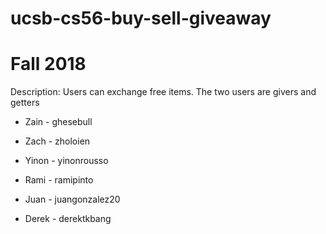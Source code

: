 # ucsb-cs56-buy-sell-giveaway

# Fall 2018
Description: Users can exchange free items. The two users are givers and getters

- Zain - ghesebull


- Zach - zholoien


- Yinon - yinonrousso


- Rami - ramipinto


- Juan - juangonzalez20


- Derek - derektkbang
